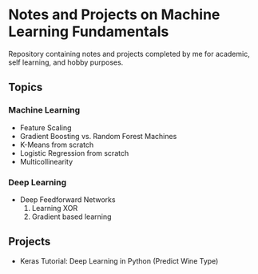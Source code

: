 # Notes and Projects on Machine Learning Fundamentals

Repository containing notes and projects completed by me for academic, self learning, and hobby purposes.

## Topics
### Machine Learning
- Feature Scaling
- Gradient Boosting vs. Random Forest Machines
- K-Means from scratch
- Logistic Regression from scratch
- Multicollinearity

### Deep Learning
- Deep Feedforward Networks
    1. Learning XOR
    2. Gradient based learning


## Projects
- Keras Tutorial: Deep Learning in Python (Predict Wine Type)